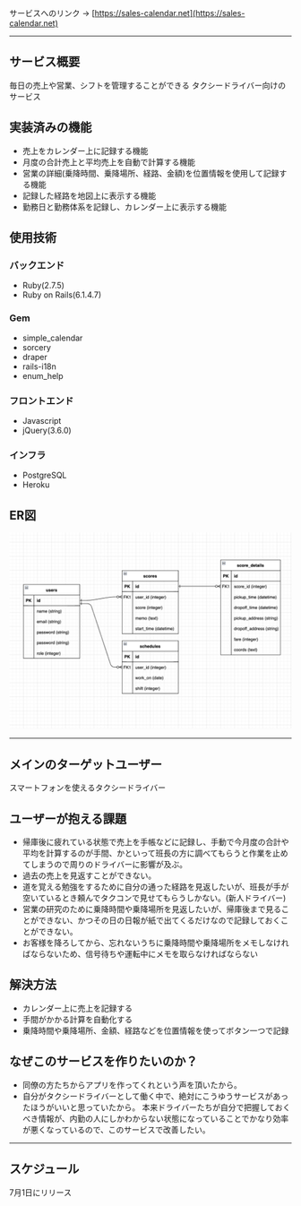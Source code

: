 サービスへのリンク → [https://sales-calendar.net](https://sales-calendar.net)

---
## サービス概要

毎日の売上や営業、シフトを管理することができる
タクシードライバー向けのサービス

## 実装済みの機能
- 売上をカレンダー上に記録する機能
- 月度の合計売上と平均売上を自動で計算する機能
- 営業の詳細(乗降時間、乗降場所、経路、金額)を位置情報を使用して記録する機能
- 記録した経路を地図上に表示する機能
- 勤務日と勤務体系を記録し、カレンダー上に表示する機能

## 使用技術
### バックエンド
- Ruby(2.7.5)
- Ruby on Rails(6.1.4.7)
### Gem
- simple_calendar
- sorcery
- draper
- rails-i18n
- enum_help
### フロントエンド
- Javascript
- jQuery(3.6.0)
### インフラ
- PostgreSQL
- Heroku

## ER図
![](app/assets/images/ER.png)

---
## メインのターゲットユーザー
スマートフォンを使えるタクシードライバー
## ユーザーが抱える課題
- 帰庫後に疲れている状態で売上を手帳などに記録し、手動で今月度の合計や平均を計算するのが手間、かといって班長の方に調べてもらうと作業を止めてしまうので周りのドライバーに影響が及ぶ。
- 過去の売上を見返すことができない。
- 道を覚える勉強をするために自分の通った経路を見返したいが、班長が手が空いているとき頼んでタクコンで見せてもらうしかない。(新人ドライバー)
- 営業の研究のために乗降時間や乗降場所を見返したいが、帰庫後まで見ることができない、かつその日の日報が紙で出てくるだけなので記録しておくことができない。
- お客様を降ろしてから、忘れないうちに乗降時間や乗降場所をメモしなければならないため、信号待ちや運転中にメモを取らなければならない
## 解決方法
 - カレンダー上に売上を記録する
 - 手間がかかる計算を自動化する
 - 乗降時間や乗降場所、金額、経路などを位置情報を使ってボタン一つで記録
## なぜこのサービスを作りたいのか？
 - 同僚の方たちからアプリを作ってくれという声を頂いたから。
 - 自分がタクシードライバーとして働く中で、絶対にこうゆうサービスがあったほうがいいと思っていたから。
 本来ドライバーたちが自分で把握しておくべき情報が、内勤の人にしかわからない状態になっていることでかなり効率が悪くなっているので、このサービスで改善したい。
---
## スケジュール
7月1日にリリース
